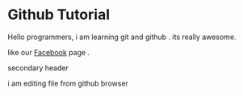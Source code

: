 # Github Tutorial

Hello programmers, i am learning git and github . its really awesome.

like our [Facebook](https://www.facebook.com/profile.php?id=100008597684590) page .

secondary header

i am editing file from github browser
